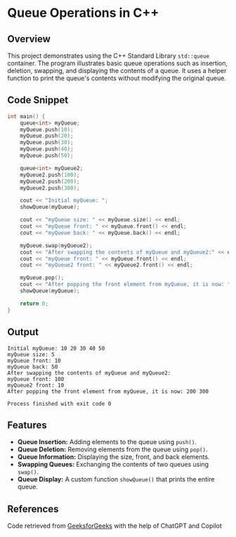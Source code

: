 # Queue Operations in C++

## Overview
This project demonstrates using the C++ Standard Library `std::queue` container. The program illustrates basic queue operations such as insertion, deletion, swapping, and displaying the contents of a queue. It uses a helper function to print the queue's contents without modifying the original queue.

## Code Snippet
```cpp
int main() {
    queue<int> myQueue;
    myQueue.push(10);
    myQueue.push(20);
    myQueue.push(30);
    myQueue.push(40);
    myQueue.push(50);

    queue<int> myQueue2;
    myQueue2.push(100);
    myQueue2.push(200);
    myQueue2.push(300);

    cout << "Initial myQueue: ";
    showQueue(myQueue);

    cout << "myQueue size: " << myQueue.size() << endl;
    cout << "myQueue front: " << myQueue.front() << endl;
    cout << "myQueue back: " << myQueue.back() << endl;

    myQueue.swap(myQueue2);
    cout << "After swapping the contents of myQueue and myQueue2:" << endl;
    cout << "myQueue front: " << myQueue.front() << endl;
    cout << "myQueue2 front: " << myQueue2.front() << endl;

    myQueue.pop();
    cout << "After popping the front element from myQueue, it is now: ";
    showQueue(myQueue);

    return 0;
}
```

## Output
```
Initial myQueue: 10 20 30 40 50
myQueue size: 5
myQueue front: 10
myQueue back: 50
After swapping the contents of myQueue and myQueue2:
myQueue front: 100
myQueue2 front: 10
After popping the front element from myQueue, it is now: 200 300

Process finished with exit code 0
```

## Features
- **Queue Insertion:** Adding elements to the queue using `push()`.
- **Queue Deletion:** Removing elements from the queue using `pop()`.
- **Queue Information:** Displaying the size, front, and back elements.
- **Swapping Queues:** Exchanging the contents of two queues using `swap()`.
- **Queue Display:** A custom function `showQueue()` that prints the entire queue.

## References
Code retrieved from [GeeksforGeeks](https://www.geeksforgeeks.org/queue-cpp-stl/) with the help of ChatGPT and Copilot
